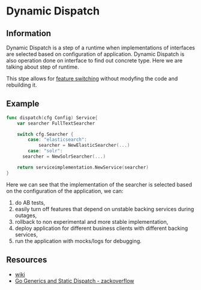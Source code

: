 # Dynamic Dispatch

## Information

Dynamic Dispatch is a step of a runtime when implementations of interfaces are selected based on configuration of application. Dynamic Dispatch is also operation done on interface to find out concrete type. Here we are talking about step of runtime.

This stpe allows for [feature switching](https://github.com/vimcki/design-principles/blob/master/Feature%20Switch.md) without modyfing the code and rebuilding it.

## Example

```go
func dispatch(cfg Config) Service{
	var searcher FullTextSearcher

	switch cfg.Searcher {
		case: "elasticsearch":
			searcher = NewElasticSearcher(...)
		case: "solr":
      searcher = NewSolrSearcher(...)

	return serviceimplementation.NewService(searcher)
}
```
Here we can see that the implementation of the searcher is selected based on the configuration of the application, we can:

1. do AB tests,
1. easily turn off features that depend on unstable backing services during outages,
1. rollback to non experimental and more stable implementation,
1. deploy application for different business clients with different backing services,
1. run the application with mocks/logs for debugging.


## Resources 

- [wiki](https://en.wikipedia.org/wiki/Dynamic_dispatch)
- [Go Generics and Static Dispatch - zackoverflow](https://zackoverflow.dev/writing/go-generics-static-dispatch)
